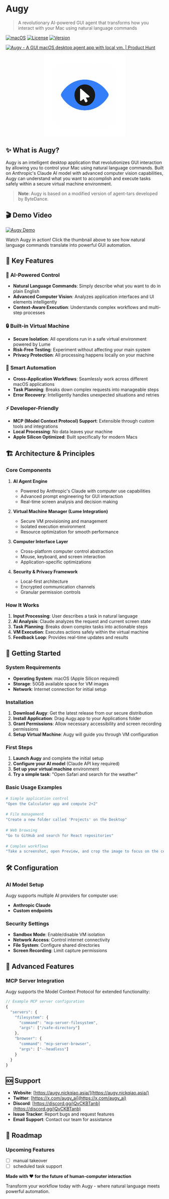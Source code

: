 
# Augy

> A revolutionary AI-powered GUI agent that transforms how you interact with your Mac using natural language commands

[![macOS](https://img.shields.io/badge/macOS-Apple%20Silicon-blue.svg)](https://www.apple.com/mac/)
[![License](https://img.shields.io/badge/License-Proprietary-red.svg)]()
[![Version](https://img.shields.io/badge/Version-1.0.0-green.svg)]()

<a href="https://www.producthunt.com/products/augy?embed=true&utm_source=badge-featured&utm_medium=badge&utm_source=badge-augy" target="_blank"><img src="https://api.producthunt.com/widgets/embed-image/v1/featured.svg?post_id=993043&theme=light&t=1752561137134" alt="Augy - A GUI macOS desktop agent app with local vm. | Product Hunt" style="width: 250px; height: 54px;" width="250" height="54" /></a>

<p align="center">
  <img alt="Augy" width="260" src="augy.icns">
</p>

## ✨ What is Augy?

Augy is an intelligent desktop application that revolutionizes GUI interaction by allowing you to control your Mac using natural language commands. Built on Anthropic's Claude AI model with advanced computer vision capabilities, Augy can understand what you want to accomplish and execute tasks safely within a secure virtual machine environment.

> **Note**: Augy is based on a modified version of agent-tars developed by ByteDance.

## 🎬 Demo Video

[![Augy Demo](https://img.youtube.com/vi/xkv9No3pUU0/0.jpg)](https://www.youtube.com/watch?v=xkv9No3pUU0)

Watch Augy in action! Click the thumbnail above to see how natural language commands translate into powerful GUI automation.

## 🚀 Key Features

### 🧠 **AI-Powered Control**
- **Natural Language Commands**: Simply describe what you want to do in plain English
- **Advanced Computer Vision**: Analyzes application interfaces and UI elements intelligently
- **Context-Aware Execution**: Understands complex workflows and multi-step processes

### 🔒 **Built-in Virtual Machine**
- **Secure Isolation**: All operations run in a safe virtual environment powered by Lume
- **Risk-Free Testing**: Experiment without affecting your main system
- **Privacy Protection**: All processing happens locally on your machine

### 🎯 **Smart Automation**
- **Cross-Application Workflows**: Seamlessly work across different macOS applications
- **Task Planning**: Breaks down complex requests into manageable steps
- **Error Recovery**: Intelligently handles unexpected situations and retries

### ⚡ **Developer-Friendly**
- **MCP (Model Context Protocol) Support**: Extensible through custom tools and integrations
- **Local Processing**: No data leaves your machine
- **Apple Silicon Optimized**: Built specifically for modern Macs

## 🏗️ Architecture & Principles

### Core Components

1. **AI Agent Engine**
   - Powered by Anthropic's Claude with computer use capabilities
   - Advanced prompt engineering for GUI interaction
   - Real-time screen analysis and decision making

2. **Virtual Machine Manager (Lume Integration)**
   - Secure VM provisioning and management
   - Isolated execution environment
   - Resource optimization for smooth performance

3. **Computer Interface Layer**
   - Cross-platform computer control abstraction
   - Mouse, keyboard, and screen interaction
   - Application-specific optimizations

4. **Security & Privacy Framework**
   - Local-first architecture
   - Encrypted communication channels
   - Granular permission controls

### How It Works

1. **Input Processing**: User describes a task in natural language
2. **AI Analysis**: Claude analyzes the request and current screen state
3. **Task Planning**: Breaks down complex tasks into actionable steps
4. **VM Execution**: Executes actions safely within the virtual machine
5. **Feedback Loop**: Provides real-time updates and results



## 📖 Getting Started

### System Requirements

- **Operating System**: macOS (Apple Silicon required)
- **Storage**: 50GB available space for VM images
- **Network**: Internet connection for initial setup

### Installation

1. **Download Augy**: Get the latest release from our secure distribution
2. **Install Application**: Drag Augy.app to your Applications folder
3. **Grant Permissions**: Allow necessary accessibility and screen recording permissions
4. **Setup Virtual Machine**: Augy will guide you through VM configuration

### First Steps

1. **Launch Augy** and complete the initial setup
2. **Configure your AI model** (Claude API key required)
3. **Set up your virtual machine** environment
4. **Try a simple task**: "Open Safari and search for the weather"

### Basic Usage Examples

```bash
# Simple application control
"Open the Calculator app and compute 2+2"

# File management
"Create a new folder called 'Projects' on the Desktop"

# Web browsing
"Go to GitHub and search for React repositories"

# Complex workflows
"Take a screenshot, open Preview, and crop the image to focus on the center"
```

## 🛠️ Configuration

### AI Model Setup

Augy supports multiple AI providers for computer use:

- **Anthropic Claude**
- **Custom endpoints**

### Security Settings

- **Sandbox Mode**: Enable/disable VM isolation
- **Network Access**: Control internet connectivity
- **File System**: Configure shared directories
- **Screen Recording**: Limit capture permissions

## 🔧 Advanced Features

### MCP Server Integration

Augy supports the Model Context Protocol for extended functionality:

```typescript
// Example MCP server configuration
{
  "servers": {
    "filesystem": {
      "command": "mcp-server-filesystem",
      "args": ["/safe-directory"]
    },
    "browser": {
      "command": "mcp-server-browser",
      "args": ["--headless"]
    }
  }
}
```

## 🆘 Support

- **Website**: [https://augy.nickqiao.asia/](https://augy.nickqiao.asia/)
- **Twitter**: [https://x.com/augy_ai](https://x.com/augy_ai)
- **Discord**: [https://discord.gg/jQvCKBTanb](https://discord.gg/jQvCKBTanb)
- **Issue Tracker**: Report bugs and request features
- **Email Support**: Contact our team for assistance

## 🎯 Roadmap

### Upcoming Features
- [ ] manual takeover 
- [ ] scheduled task support

**Made with ❤️ for the future of human-computer interaction**

Transform your workflow today with Augy - where natural language meets powerful automation.
